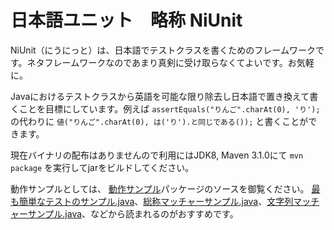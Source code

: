 日本語ユニット　略称 NiUnit
===========================

NiUnit（にうにっと）は、日本語でテストクラスを書くためのフレームワークです。ネタフレームワークなのであまり真剣に受け取らなくてよいです。お気軽に。

Javaにおけるテストクラスから英語を可能な限り除去し日本語で置き換えて書くことを目標にしています。例えば `assertEquals("りんご".charAt(0), 'り');` の代わりに `値("りんご".charAt(0), は('り').と同じである());` と書くことができます。

現在バイナリの配布はありませんので利用にはJDK8, Maven 3.1.0にて `mvn package` を実行してjarをビルドしてください。

動作サンプルとしては、
[動作サンプル](https://github.com/kazurof/NiUnit/tree/master/src/test/java/jp/gr/java_conf/kf/niunit/%E5%8B%95%E4%BD%9C%E3%82%B5%E3%83%B3%E3%83%97%E3%83%AB)パッケージのソースを御覧ください。 [最も簡単なテストのサンプル.java](https://github.com/kazurof/NiUnit/blob/master/src/test/java/jp/gr/java_conf/kf/niunit/%E5%8B%95%E4%BD%9C%E3%82%B5%E3%83%B3%E3%83%97%E3%83%AB/%E6%9C%80%E3%82%82%E7%B0%A1%E5%8D%98%E3%81%AA%E3%83%86%E3%82%B9%E3%83%88%E3%81%AE%E3%82%B5%E3%83%B3%E3%83%97%E3%83%AB.java)、[総称マッチャーサンプル.java](https://github.com/kazurof/NiUnit/blob/master/src/test/java/jp/gr/java_conf/kf/niunit/%E5%8B%95%E4%BD%9C%E3%82%B5%E3%83%B3%E3%83%97%E3%83%AB/%E7%B7%8F%E7%A7%B0%E3%83%9E%E3%83%83%E3%83%81%E3%83%A3%E3%83%BC%E3%82%B5%E3%83%B3%E3%83%97%E3%83%AB.java)、[文字列マッチャーサンプル.java](https://github.com/kazurof/NiUnit/blob/master/src/test/java/jp/gr/java_conf/kf/niunit/%E5%8B%95%E4%BD%9C%E3%82%B5%E3%83%B3%E3%83%97%E3%83%AB/%E6%96%87%E5%AD%97%E5%88%97%E3%83%9E%E3%83%83%E3%83%81%E3%83%A3%E3%83%BC%E3%82%B5%E3%83%B3%E3%83%97%E3%83%AB.java)、などから読まれるのがおすすめです。



